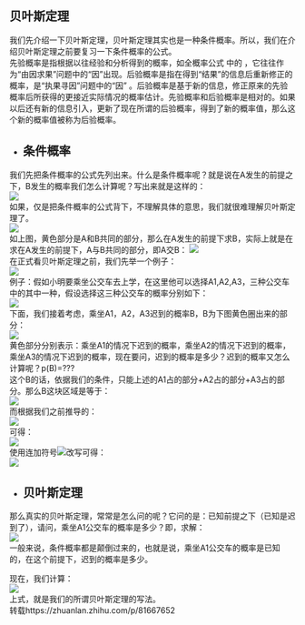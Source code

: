 ## 贝叶斯定理
我们先介绍一下贝叶斯定理，贝叶斯定理其实也是一种条件概率。所以，我们在介绍贝叶斯定理之前要复习一下条件概率的公式。<br>
先验概率是指根据以往经验和分析得到的概率，如全概率公式 中的 ，它往往作为“由因求果”问题中的“因”出现。后验概率是指在得到“结果”的信息后重新修正的概率，是“执果寻因”问题中的“因” 。后验概率是基于新的信息，修正原来的先验概率后所获得的更接近实际情况的概率估计。先验概率和后验概率是相对的。如果以后还有新的信息引入，更新了现在所谓的后验概率，得到了新的概率值，那么这个新的概率值被称为后验概率。
- ## 条件概率
我们先把条件概率的公式先列出来。什么是条件概率呢？就是说在A发生的前提之下，B发生的概率我们怎么计算呢？写出来就是这样的：<br>
![](https://pic3.zhimg.com/80/v2-2945bcfaf180d5825562ac940c9d34ae_hd.jpg)<br>
如果，仅是把条件概率的公式背下，不理解具体的意思，我们就很难理解贝叶斯定理了。<br>
![](https://pic3.zhimg.com/80/v2-e02daea4c1b71d5a640b7a6fcfe1b6f2_hd.jpg)<br>
如上图，黄色部分是A和B共同的部分，那么在A发生的前提下求B，实际上就是在求在A发生的前提下，A与B共同的部分，即A交B：
![](https://www.zhihu.com/equation?tex=A%5Ccap%7BB%7D)<br>
在正式看贝叶斯定理之前，我们先举一个例子：<br>
![](https://pic1.zhimg.com/80/v2-3e565905d9c338c60d23f1127dca0d9c_hd.jpg)<br>
例子：假如小明要乘坐公交车去上学，在这里他可以选择A1,A2,A3，三种公交车中的其中一种，假设选择这三种公交车的概率分别如下：<br>
![](https://pic2.zhimg.com/80/v2-1df0515410000bc7f22d97ddfebf9ad5_hd.jpg)<br>
下面，我们接着考虑，乘坐A1，A2，A3迟到的概率B，B为下图黄色圈出来的部分：<br>
![](https://pic3.zhimg.com/80/v2-18386f3ef56640db12aa5cf3578fbfb6_hd.jpg)<br>
黄色部分分别表示：乘坐A1的情况下迟到的概率，乘坐A2的情况下迟到的概率，乘坐A3的情况下迟到的概率，现在要问，迟到的概率是多少？迟到的概率又怎么计算呢？p(B)=???<br>
这个B的话，依据我们的条件，只能上述的A1占的部分+A2占的部分+A3占的部分。那么B这块区域是等于：<br>
![](https://pic4.zhimg.com/80/v2-0d5b5bba31fc45b411b5fef7d00e1f67_hd.png)<br>
而根据我们之前推导的：<br>
![](https://pic4.zhimg.com/80/v2-e5b45b5a2abfcde7aec702d1060fa01b_hd.png)<br>
可得：<br>
![](https://pic2.zhimg.com/80/v2-96cfe8aee4d14379f816d71104e51ee5_hd.png)<br>
使用连加符号![](https://www.zhihu.com/equation?tex=%5CSigma)改写可得：<br>
![](https://pic4.zhimg.com/80/v2-97f415c5c4a5b1da6d9bc307b11d7d23_hd.jpg)<br>
- ## 贝叶斯定理

那么真实的贝叶斯定理，常常是怎么问的呢？它问的是：已知前提之下（已知是迟到了），请问，乘坐A1公交车的概率是多少？即，求解：<br>
![](https://pic3.zhimg.com/80/v2-0089a57b6ae8e215145830c522f582be_hd.png)<br>
一般来说，条件概率都是颠倒过来的，也就是说，乘坐A1公交车的概率是已知的，在这个前提下，迟到的概率是多少。<br>

现在，我们计算：<br>
![](https://pic4.zhimg.com/80/v2-fa3763b89ce583d8e11887f930681eff_hd.jpg)<br>
上式，就是我们的所谓贝叶斯定理的写法。<br>
转载https://zhuanlan.zhihu.com/p/81667652
